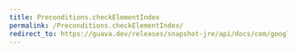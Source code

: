 ```yaml
---
title: Preconditions.checkElementIndex
permalink: /Preconditions.checkElementIndex/
redirect_to: https://guava.dev/releases/snapshot-jre/api/docs/com/google/common/base/Preconditions.html#checkElementIndex-int-int-
---
```

